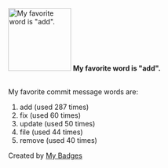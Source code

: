 <img src="https://my-badges.github.io/my-badges/favorite-word.png" alt="My favorite word is &quot;add&quot;." title="My favorite word is &quot;add&quot;." width="128">
<strong>My favorite word is &quot;add&quot;.</strong>
<br><br>

My favorite commit message words are:

1. add (used 287 times)
2. fix (used 60 times)
3. update (used 50 times)
4. file (used 44 times)
5. remove (used 40 times)


Created by <a href="https://github.com/my-badges/my-badges">My Badges</a>